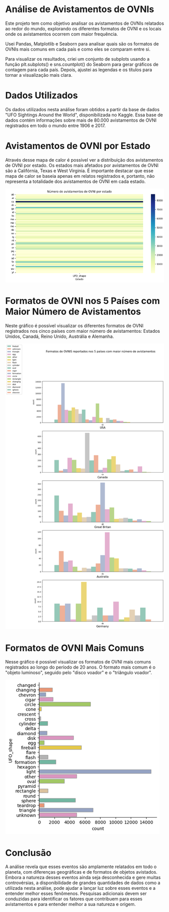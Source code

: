# Análise de Avistamentos de OVNIs 
Este projeto tem como objetivo analisar os avistamentos de OVNIs relatados ao redor do mundo, explorando os diferentes formatos de OVNI e os locais onde os avistamentos ocorrem com maior frequência.

Usei Pandas, Matplotlib e Seaborn para analisar quais são os formatos de OVNIs mais comuns em cada país e como eles se comparam entre si.

Para visualizar os resultados, criei um conjunto de subplots usando a função plt.subplots() e sns.countplot() do Seaborn para gerar gráficos de contagem para cada país. Depois, ajustei as legendas e os títulos para tornar a visualização mais clara.

# Dados Utilizados
Os dados utilizados nesta análise foram obtidos a partir da base de dados "UFO Sightings Around the World", disponibilizada no Kaggle. Essa base de dados contém informações sobre mais de 80.000 avistamentos de OVNI registrados em todo o mundo entre 1906 e 2017.

# Avistamentos de OVNI por Estado
Através desse mapa de calor é possível ver a distribuição dos avistamentos de OVNI por estado. Os estados mais afetados por avistamentos de OVNI são a Califórnia, Texas e West Virginia. É importante destacar que esse mapa de calor se baseia apenas em relatos registrados e, portanto, não representa a totalidade dos avistamentos de OVNI em cada estado.

![Imagem Demonstrativa](img/mapa-calor.png)

# Formatos de OVNI nos 5 Países com Maior Número de Avistamentos
Neste gráfico é possível visualizar os diferentes formatos de OVNI registrados nos cinco países com maior número de avistamentos: Estados Unidos, Canadá, Reino Unido, Austrália e Alemanha. 

![Imagem Demonstrativa](img/formatos-e-avistamentos.png)

# Formatos de OVNI Mais Comuns
Nesse gráfico é possível visualizar os formatos de OVNI mais comuns registrados ao longo do período de 20 anos. O formato mais comum é o "objeto luminoso", seguido pelo "disco voador" e o "triângulo voador".

![Imagem Demonstrativa](img/formatos.png)

# Conclusão
A análise revela que esses eventos são amplamente relatados em todo o planeta, com diferenças geográficas e de formatos de objetos avistados. Embora a natureza desses eventos ainda seja desconhecida e gere muitas controvérsias, a disponibilidade de grandes quantidades de dados como a utilizada nesta análise, pode ajudar a lançar luz sobre esses eventos e a entender melhor esses fenômenos. Pesquisas adicionais devem ser conduzidas para identificar os fatores que contribuem para esses avistamentos e para entender melhor a sua natureza e origem.




